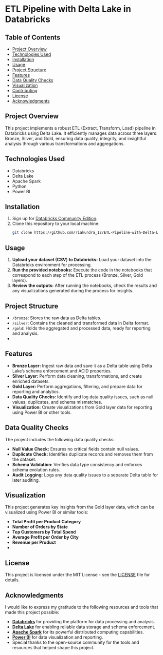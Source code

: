 # ETL Pipeline with Delta Lake in Databricks

## Table of Contents
- [Project Overview](#project-overview)
- [Technologies Used](#technologies-used)
- [Installation](#installation)
- [Usage](#usage)
- [Project Structure](#project-structure)
- [Features](#features)
- [Data Quality Checks](#data-quality-checks)
- [Visualization](#visualization)
- [Contributing](#contributing)
- [License](#license)
- [Acknowledgments](#acknowledgments)

## Project Overview
This project implements a robust ETL (Extract, Transform, Load) pipeline in Databricks using Delta Lake. It efficiently manages data across three layers: Bronze, Silver, and Gold, ensuring data quality, integrity, and insightful analysis through various transformations and aggregations.

## Technologies Used
- Databricks
- Delta Lake
- Apache Spark
- Python
- Power BI

## Installation
1. Sign up for [Databricks Community Edition](https://community.cloud.databricks.com/).
2. Clone this repository to your local machine:
   ```bash
   git clone https://github.com/riakundra_12/ETL-Pipeline-with-Delta-Lake-in-Databricks.git
   
## Usage
1. **Upload your dataset (CSV) to Databricks:** Load your dataset into the Databricks environment for processing.
2. **Run the provided notebooks:** Execute the code in the notebooks that correspond to each step of the ETL process (Bronze, Silver, Gold layers).
3. **Review the outputs:** After running the notebooks, check the results and any visualizations generated during the process for insights.

## Project Structure
- `/bronze`: Stores the raw data as Delta tables.
- `/silver`: Contains the cleaned and transformed data in Delta format.
- `/gold`: Holds the aggregated and processed data, ready for reporting and analysis.
- 
## Features
- **Bronze Layer:** Ingest raw data and save it as a Delta table using Delta Lake’s schema enforcement and ACID properties.
- **Silver Layer:** Perform data cleaning, transformations, and create enriched datasets.
- **Gold Layer:** Perform aggregations, filtering, and prepare data for reporting and analytics.
- **Data Quality Checks:** Identify and log data quality issues, such as null values, duplicates, and schema mismatches.
- **Visualization:** Create visualizations from Gold layer data for reporting using Power BI or other tools.

## Data Quality Checks
The project includes the following data quality checks:
- **Null Value Check:** Ensures no critical fields contain null values.
- **Duplicate Check:** Identifies duplicate records and removes them from the dataset.
- **Schema Validation:** Verifies data type consistency and enforces schema evolution rules.
- **Audit Logging:** Logs any data quality issues to a separate Delta table for later auditing.

## Visualization
This project generates key insights from the Gold layer data, which can be visualized using Power BI or similar tools:
- **Total Profit per Product Category**
- **Number of Orders by State**
- **Top Customers by Total Spend**
- **Average Profit per Order by City**
- **Revenue per Product**
- 
## License
This project is licensed under the MIT License - see the [LICENSE](LICENSE) file for details.

## Acknowledgments
I would like to express my gratitude to the following resources and tools that made this project possible:
- **[Databricks](https://databricks.com/)** for providing the platform for data processing and analysis.
- **[Delta Lake](https://delta.io/)** for enabling reliable data storage and schema enforcement.
- **[Apache Spark](https://spark.apache.org/)** for its powerful distributed computing capabilities.
- **[Power BI](https://powerbi.microsoft.com/)** for data visualization and reporting.
- Special thanks to the open-source community for the tools and resources that helped shape this project.


   

